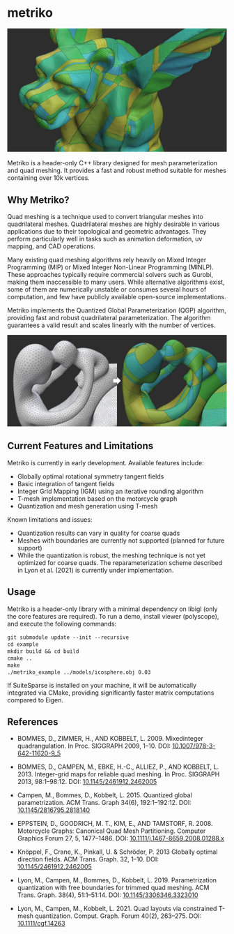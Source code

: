 # metriko
![fertility](docs/gargoyle.jpg)

Metriko is a header-only C++ library designed for mesh parameterization and quad meshing. It provides a fast and robust method suitable for meshes containing over 10k vertices.

## Why Metriko?

Quad meshing is a technique used to convert triangular meshes into quadrilateral meshes. Quadrilateral meshes are highly desirable in various applications due to their topological and geometric advantages. They perform particularly well in tasks such as animation deformation, uv mapping, and CAD operations.

Many existing quad meshing algorithms rely heavily on Mixed Integer Programming (MIP) or Mixed Integer Non-Linear Programming (MINLP). These approaches typically require commercial solvers such as Gurobi, making them inaccessible to many users. While alternative algorithms exist, some of them are numerically unstable or consumes several hours of computation, and few have publicly available open-source implementations.

Metriko implements the Quantized Global Parameterization (QGP) algorithm, providing fast and robust quadrilateral parameterization. The algorithm guarantees a valid result and scales linearly with the number of vertices.

![fertility](docs/qgp_1.jpg)

## Current Features and Limitations
Metriko is currently in early development. Available features include:
- Globally optimal rotational symmetry tangent fields
- Basic integration of tangent fields
- Integer Grid Mapping (IGM) using an iterative rounding algorithm
- T-mesh implementation based on the motorcycle graph
- Quantization and mesh generation using T-mesh

Known limitations and issues:
- Quantization results can vary in quality for coarse quads
- Meshes with boundaries are currently not supported (planned for future support)
- While the quantization is robust, the meshing technique is not yet optimized for coarse quads. The reparameterization scheme described in Lyon et al. (2021) is currently under implementation.

## Usage
Metriko is a header-only library with a minimal dependency on libigl (only the core features are required). To run a demo, install viewer (polyscope), and execute the following commands:
```
git submodule update --init --recursive
cd example
mkdir build && cd build
cmake .. 
make
./metriko_example ../models/icosphere.obj 0.03
```
If SuiteSparse is installed on your machine, it will be automatically integrated via CMake, providing significantly faster matrix computations compared to Eigen.

## References
-  BOMMES, D., ZIMMER, H., AND KOBBELT, L. 2009. Mixedinteger quadrangulation. In Proc. SIGGRAPH 2009, 1–10. DOI: [10.1007/978-3-642-11620-9_5](https://doi.org/10.1007/978-3-642-11620-9_5)

- BOMMES, D., CAMPEN, M., EBKE, H.-C., ALLIEZ, P., AND KOBBELT, L. 2013. Integer-grid maps for reliable quad meshing. In Proc. SIGGRAPH 2013, 98:1–98:12. DOI: [10.1145/2461912.2462005](https://doi.org/10.1145/2461912.2462005)

- Campen, M., Bommes, D., Kobbelt, L. 2015. Quantized global parametrization. ACM Trans. Graph 34(6), 192:1–192:12. DOI: [10.1145/2816795.2818140](https://doi.org/10.1145/2816795.2818140)

- EPPSTEIN, D., GOODRICH, M. T., KIM, E., AND TAMSTORF, R. 2008. Motorcycle Graphs: Canonical Quad Mesh Partitioning. Computer Graphics Forum 27, 5, 1477–1486. DOI: [10.1111/j.1467-8659.2008.01288.x](https://doi.org/10.1111/j.1467-8659.2008.01288.x)

- Knöppel, F., Crane, K., Pinkall, U. & Schröder, P. 2013 Globally optimal direction fields. ACM Trans. Graph. 32, 1–10. DOI: [10.1145/2461912.2462005](https://doi.org/10.1145/2461912.2462005)


- Lyon, M., Campen, M., Bommes, D., Kobbelt, L. 2019. Parametrization quantization with free boundaries for trimmed quad meshing. ACM Trans. Graph. 38(4), 51:1–51:14. DOI: [10.1145/3306346.3323010](https://doi.org/10.1145/3306346.3323019)

- Lyon, M., Campen, M., Kobbelt, L. 2021. Quad layouts via constrained T-mesh quantization. Comput. Graph. Forum 40(2), 263–275. DOI: [10.1111/cgf.14263]( https://doi.org/10.1111/cgf.142634)

